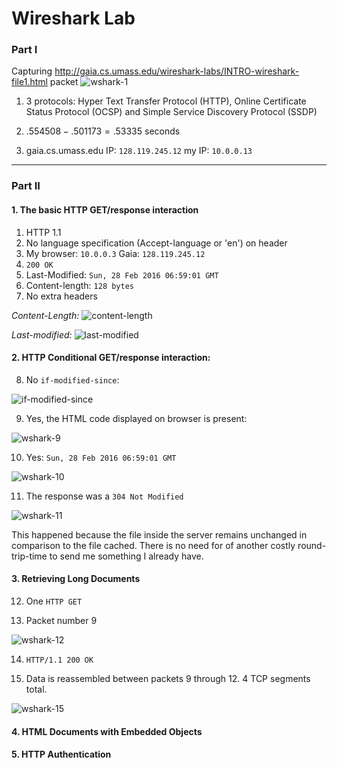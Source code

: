 # Wireshark Lab #
### Part I ###

Capturing http://gaia.cs.umass.edu/wireshark-labs/INTRO-wireshark-file1.html packet
![wshark-1](wshark-1.png)

1) 3 protocols: Hyper Text Transfer Protocol (HTTP), Online Certificate Status Protocol (OCSP) and Simple Service Discovery Protocol (SSDP)

2) $.554508 - .501173 = .53335$ seconds
3) gaia.cs.umass.edu IP: `128.119.245.12`
my IP: `10.0.0.13`

---
### Part II ###
#### 1. The basic HTTP GET/response interaction ####

1) HTTP 1.1
2) No language specification (Accept-language or 'en') on header
3) My browser: `10.0.0.3`
Gaia: `128.119.245.12`
4) `200 OK`
5) Last-Modified: `Sun, 28 Feb 2016 06:59:01 GMT`
6) Content-length: `128 bytes`
7) No extra headers

_Content-Length:_
![content-length](wshark-content-length.png)

_Last-modified:_
![last-modified](wshark-last-modified.png)

#### 2. HTTP Conditional GET/response interaction:
8) No `if-modified-since`:

![if-modified-since](wshark-if-modified-1.png)

9) Yes, the HTML code displayed on browser is present:

![wshark-9](wshark-9.png)

10) Yes: `Sun, 28 Feb 2016 06:59:01 GMT`

![wshark-10](wshark-10.png)

11) The response was a `304 Not Modified`

![wshark-11](wshark-11.png)

This happened because the file inside the server remains unchanged in comparison to the file cached. There is no need for of another costly round-trip-time to send me something I already have.

#### 3. Retrieving Long Documents ####

12) One `HTTP GET`

13) Packet number 9

![wshark-12](wshark-12.png)

14) `HTTP/1.1 200 OK`

15) Data is reassembled between packets 9 through 12. 4 TCP segments total.

![wshark-15](wshark-15.png)

#### 4. HTML Documents with Embedded Objects ####

#### 5. HTTP Authentication ####
